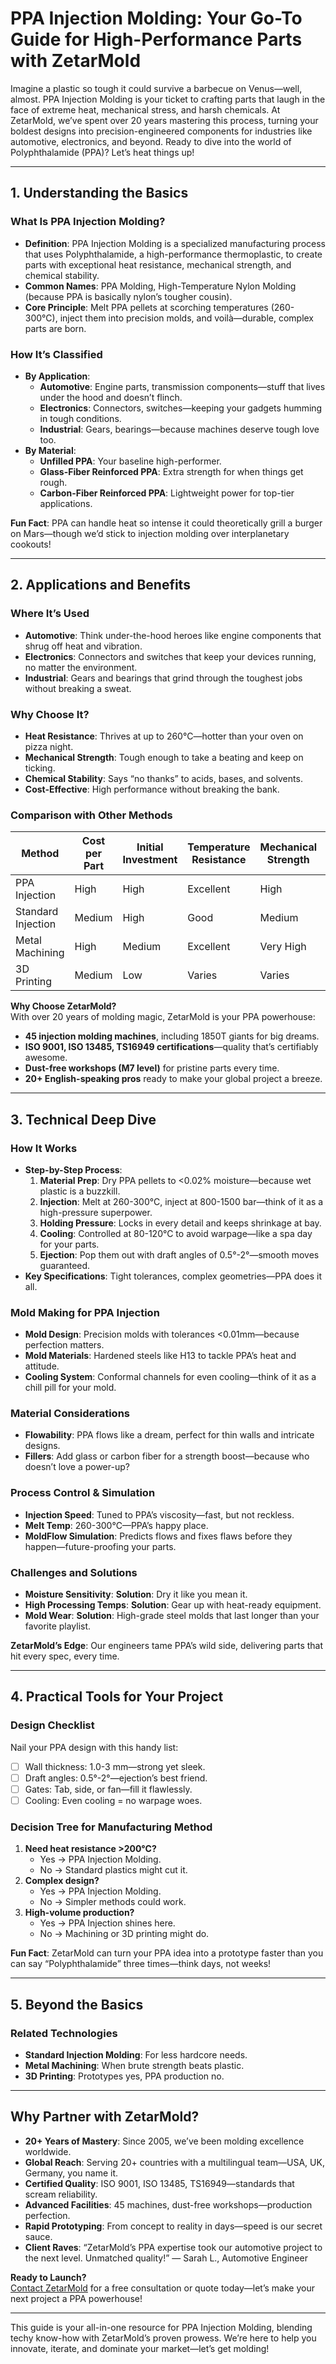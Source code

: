 # PPA Injection Molding: Your Go-To Guide for High-Performance Parts with ZetarMold

Imagine a plastic so tough it could survive a barbecue on Venus—well, almost. PPA Injection Molding is your ticket to crafting parts that laugh in the face of extreme heat, mechanical stress, and harsh chemicals. At ZetarMold, we’ve spent over 20 years mastering this process, turning your boldest designs into precision-engineered components for industries like automotive, electronics, and beyond. Ready to dive into the world of Polyphthalamide (PPA)? Let’s heat things up!

---

## 1. Understanding the Basics

### What Is PPA Injection Molding?

- **Definition**: PPA Injection Molding is a specialized manufacturing process that uses Polyphthalamide, a high-performance thermoplastic, to create parts with exceptional heat resistance, mechanical strength, and chemical stability.
- **Common Names**: PPA Molding, High-Temperature Nylon Molding (because PPA is basically nylon’s tougher cousin).
- **Core Principle**: Melt PPA pellets at scorching temperatures (260-300°C), inject them into precision molds, and voilà—durable, complex parts are born.

### How It’s Classified

- **By Application**:
  - **Automotive**: Engine parts, transmission components—stuff that lives under the hood and doesn’t flinch.
  - **Electronics**: Connectors, switches—keeping your gadgets humming in tough conditions.
  - **Industrial**: Gears, bearings—because machines deserve tough love too.
- **By Material**:
  - **Unfilled PPA**: Your baseline high-performer.
  - **Glass-Fiber Reinforced PPA**: Extra strength for when things get rough.
  - **Carbon-Fiber Reinforced PPA**: Lightweight power for top-tier applications.

**Fun Fact**: PPA can handle heat so intense it could theoretically grill a burger on Mars—though we’d stick to injection molding over interplanetary cookouts!

---

## 2. Applications and Benefits

### Where It’s Used

- **Automotive**: Think under-the-hood heroes like engine components that shrug off heat and vibration.
- **Electronics**: Connectors and switches that keep your devices running, no matter the environment.
- **Industrial**: Gears and bearings that grind through the toughest jobs without breaking a sweat.

### Why Choose It?

- **Heat Resistance**: Thrives at up to 260°C—hotter than your oven on pizza night.
- **Mechanical Strength**: Tough enough to take a beating and keep on ticking.
- **Chemical Stability**: Says “no thanks” to acids, bases, and solvents.
- **Cost-Effective**: High performance without breaking the bank.

### Comparison with Other Methods

| Method             | Cost per Part | Initial Investment | Temperature Resistance | Mechanical Strength | Applications            |
| ------------------ | ------------- | ------------------ | ---------------------- | ------------------- | ----------------------- |
| PPA Injection      | High          | High               | Excellent              | High                | Automotive, Electronics |
| Standard Injection | Medium        | High               | Good                   | Medium              | General Use             |
| Metal Machining    | High          | Medium             | Excellent              | Very High           | Heavy-Duty              |
| 3D Printing        | Medium        | Low                | Varies                 | Varies              | Prototypes              |

**Why Choose ZetarMold?**  
With over 20 years of molding magic, ZetarMold is your PPA powerhouse:

- **45 injection molding machines**, including 1850T giants for big dreams.
- **ISO 9001, ISO 13485, TS16949 certifications**—quality that’s certifiably awesome.
- **Dust-free workshops (M7 level)** for pristine parts every time.
- **20+ English-speaking pros** ready to make your global project a breeze.

---

## 3. Technical Deep Dive

### How It Works

- **Step-by-Step Process**:
  1. **Material Prep**: Dry PPA pellets to <0.02% moisture—because wet plastic is a buzzkill.
  2. **Injection**: Melt at 260-300°C, inject at 800-1500 bar—think of it as a high-pressure superpower.
  3. **Holding Pressure**: Locks in every detail and keeps shrinkage at bay.
  4. **Cooling**: Controlled at 80-120°C to avoid warpage—like a spa day for your parts.
  5. **Ejection**: Pop them out with draft angles of 0.5°-2°—smooth moves guaranteed.
- **Key Specifications**: Tight tolerances, complex geometries—PPA does it all.

### Mold Making for PPA Injection

- **Mold Design**: Precision molds with tolerances <0.01mm—because perfection matters.
- **Mold Materials**: Hardened steels like H13 to tackle PPA’s heat and attitude.
- **Cooling System**: Conformal channels for even cooling—think of it as a chill pill for your mold.

### Material Considerations

- **Flowability**: PPA flows like a dream, perfect for thin walls and intricate designs.
- **Fillers**: Add glass or carbon fiber for a strength boost—because who doesn’t love a power-up?

### Process Control & Simulation

- **Injection Speed**: Tuned to PPA’s viscosity—fast, but not reckless.
- **Melt Temp**: 260-300°C—PPA’s happy place.
- **MoldFlow Simulation**: Predicts flows and fixes flaws before they happen—future-proofing your parts.

### Challenges and Solutions

- **Moisture Sensitivity**: **Solution**: Dry it like you mean it.
- **High Processing Temps**: **Solution**: Gear up with heat-ready equipment.
- **Mold Wear**: **Solution**: High-grade steel molds that last longer than your favorite playlist.

**ZetarMold’s Edge**: Our engineers tame PPA’s wild side, delivering parts that hit every spec, every time.

---

## 4. Practical Tools for Your Project

### Design Checklist

Nail your PPA design with this handy list:

- [ ] Wall thickness: 1.0-3 mm—strong yet sleek.
- [ ] Draft angles: 0.5°-2°—ejection’s best friend.
- [ ] Gates: Tab, side, or fan—fill it flawlessly.
- [ ] Cooling: Even cooling = no warpage woes.

### Decision Tree for Manufacturing Method

1. **Need heat resistance >200°C?**
   - Yes → PPA Injection Molding.
   - No → Standard plastics might cut it.
2. **Complex design?**
   - Yes → PPA Injection Molding.
   - No → Simpler methods could work.
3. **High-volume production?**
   - Yes → PPA Injection shines here.
   - No → Machining or 3D printing might do.

**Fun Fact**: ZetarMold can turn your PPA idea into a prototype faster than you can say “Polyphthalamide” three times—think days, not weeks!

---

## 5. Beyond the Basics

### Related Technologies

- **Standard Injection Molding**: For less hardcore needs.
- **Metal Machining**: When brute strength beats plastic.
- **3D Printing**: Prototypes yes, PPA production no.

---

## Why Partner with ZetarMold?

- **20+ Years of Mastery**: Since 2005, we’ve been molding excellence worldwide.
- **Global Reach**: Serving 20+ countries with a multilingual team—USA, UK, Germany, you name it.
- **Certified Quality**: ISO 9001, ISO 13485, TS16949—standards that scream reliability.
- **Advanced Facilities**: 45 machines, dust-free workshops—production perfection.
- **Rapid Prototyping**: From concept to reality in days—speed is our secret sauce.
- **Client Raves**: “ZetarMold’s PPA expertise took our automotive project to the next level. Unmatched quality!” — Sarah L., Automotive Engineer

**Ready to Launch?**  
[Contact ZetarMold](#) for a free consultation or quote today—let’s make your next project a PPA powerhouse!

---

This guide is your all-in-one resource for PPA Injection Molding, blending techy know-how with ZetarMold’s proven prowess. We’re here to help you innovate, iterate, and dominate your market—let’s get molding!
